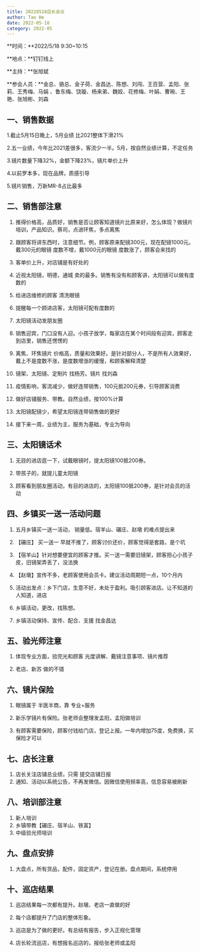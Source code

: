 ```yaml
---
title: 20220518店长会议
author: Tao He
date: 2022-05-18
category: 2022-05
---
```



**时间：**2022/5/18  9:30~10:15		

**地点：**钉钉线上

**主持：**张旭斌

**参会人员：**金总、骆总、金子荷、金昌达、陈想、刘闯、王百营、孟阳、张莉、王秀梅、马娟 、鲁东梅、饶璇、杨来弟、魏姣、花修梅、叶娟、曹琬、王艳、张旭彬、刘森			




## 一、销售数据

1.截止5月15日晚上，5月业绩 比2021整体下滑21%			

2.五一业绩，今年比2021差很多，客流少一半。5月，按自然业绩计算，不定任务		

3.镜片数量下降32%，金额下降23%，镜片单价上升			

4.以前罗本多，现在品牌，质感引导

5.镜片销售，万新MR-8占比最多		

## 二、销售部注意

1. 推得价格高，品质好，销售是否让顾客知道镜片比原来好，怎么体现？做镜片培训，产品知识。蔡司，点进环焦，多点离焦			

2. 跟顾客将讲东西时，注意细节。例，顾客原来配镜300元，现在配镜1000元。戴300元的眼镜 度数不增，戴1000元的眼镜 度数涨了，顾客会来找的	

3. 客单价上升，对店铺是有好处的			

4. 近视太阳镜，明德，通城 卖的最多。销售有没有和顾客讲，太阳镜可以做有度数的			

5. 给进店维修的顾客 清洗眼镜

6. 提醒每一个顾进店客，太阳镜可配有度数的

7. 太阳镜活动发朋友圈	
 
8. 销售迎宾，门口没有人迎。小孩子放学，每家店在某个时间段有迎宾，顾客走到店里，销售还愣愣的
 
9. 离焦、环焦镜片 价格高，质量和效果好。是针对部分人，不是所有人效果好，戴上不是度数不涨，是度数增涨的缓慢，和顾客解释清楚		

10. 镜架、太阳镜、定制片 找杨芳。镜片 找刘森			

11. 疫情影响，客流减少，做好连带销售，100元抵200元券，引导顾客消费	

12. 做好店铺服务、带教。自然业绩，按100%计算			

13. 太阳镜配镜少，希望太阳镜连带销售做的更好		

14. 接下来一周，业绩为主，服务为基础，专业为导向	

## 三、太阳镜话术

1. 无目的进店逛一下，试戴眼镜时，提太阳镜100抵200券。

2. 带孩子的，就提儿童太阳镜

3. 顾客看到朋友圈活动，有目的进店的，太阳镜100抵200券，是针对会员的活动			

## 四、乡镇买一送一活动问题	

1. 五月乡镇买一送一活动， 销量低。宿羊山、碾庄、赵墩 的难点提出来

2. 【碾庄】 买一送一  早就不推了，顾客讨价还价，顾客觉得是套路，是个坑			
3. 【宿羊山】针对想要便宜的顾客才推。买一送一需要旧镜架，顾客担心小孩子皮，旧镜架弄丢了，没法换			

4. 【赵墩】宣传不多，老顾客使用会员卡。建议活动周期短一点，10个月内

5. 活动出发点：乡下门店，生意不好，未处于盈利。吸引顾客进店。让不知道的人知道，进店		

6. 乡镇活动，更改，找陈想。

7. 乡镇活动保持、宣传、配合、支援 找金昌达			

## 五、验光师注意

1. 体现专业方面，验完光和顾客 光度讲解、戴镜注意事项、镜片推荐

2. 老店、新苏 做的不错

   

## 六、镜片保险		

1. 眼镜属于 半医半商，靠 专业+服务			

2. 新乐学镜片有保险。张老师会整理发孟阳，孟阳做培训			

3. 有顾客需要保险，顾客付钱给门店，登记上报。一年内增加75度，免费换，买保险才可以			

   

## 七、店长注意

1. 店长关注店铺总业绩，只需 提交店铺日报			
2. 通知、活动以系统公告，不再发微信。因微信使用频率高，信息容易被刷新			



## 八、培训部注意

1.  新人培训
2.  乡镇带教【碾庄、宿羊山、铁富】
3.  中级验光师培训			



## 九、盘点安排

1. 大盘点，所有货品，配件，固定资产，登记在册。盘点期间，系统停用

   

## 十、巡店结果			

1. 巡店结果每一次都有提升。赵墩、老店一直做的好			

2. 每个店都提升了门店的整体形象。

3. 巡店是为了做的更好。有总结有报告，步入正规化管理			

4. 店长轮流巡店，有想报名巡店的，报给张老师或孟阳			


